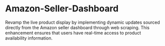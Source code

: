 # Amazon-Seller-Dashboard
Revamp the live product display by implementing dynamic updates sourced directly from the Amazon seller dashboard through web scraping. This enhancement ensures that users have real-time access to product availability information.
